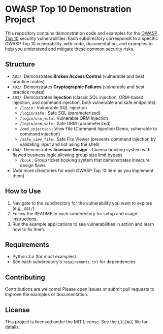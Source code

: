 # OWASP Top 10 Demonstration Project

This repository contains demonstration code and examples for the [OWASP Top 10](https://owasp.org/www-project-top-ten/) security vulnerabilities. Each subdirectory corresponds to a specific OWASP Top 10 vulnerability, with code, documentation, and examples to help you understand and mitigate these common security risks.

## Structure

- `A01/`: Demonstrates **Broken Access Control** (vulnerable and best practice routes)
- `A02/`: Demonstrates **Cryptographic Failures** (vulnerable and best practice routes)
- `A03/`: Demonstrates **Injection** (classic SQL injection, ORM-based injection, and command injection, both vulnerable and safe endpoints):
    - `/login` : Vulnerable SQL Injection
    - `/login/safe` : Safe SQL (parameterized)
    - `/login/orm_vuln` : Vulnerable ORM Injection
    - `/login/orm_safe` : Safe ORM (parameterized)
    - `/cmd_injection` : View File (Command Injection Demo, vulnerable to command injection)
    - `/safe_view_file` : Safe File Viewer (prevents command injection by validating input and not using the shell)
- `A04/`: Demonstrates **Insecure Design** - Cinema booking system with flawed business logic allowing group size limit bypass
    - `/book` : Group ticket booking system that demonstrates insecure design flaws
- (Add more directories for each OWASP Top 10 item as you implement them)

## How to Use

1. Navigate to the subdirectory for the vulnerability you want to explore (e.g., `A01/`).
2. Follow the README in each subdirectory for setup and usage instructions.
3. Run the example applications to see vulnerabilities in action and learn how to fix them.

## Requirements

- Python 3.x (for most examples)
- See each subdirectory's `requirements.txt` for dependencies

## Contributing

Contributions are welcome! Please open issues or submit pull requests to improve the examples or documentation.

## License

This project is licensed under the MIT License. See the `LICENSE` file for details.

